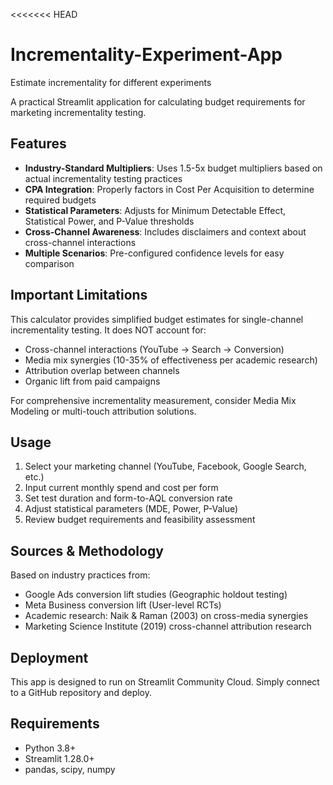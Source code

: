 <<<<<<< HEAD
# Incrementality-Experiment-App
Estimate incrementality for different experiments

A practical Streamlit application for calculating budget requirements for marketing incrementality testing.

## Features

- **Industry-Standard Multipliers**: Uses 1.5-5x budget multipliers based on actual incrementality testing practices
- **CPA Integration**: Properly factors in Cost Per Acquisition to determine required budgets
- **Statistical Parameters**: Adjusts for Minimum Detectable Effect, Statistical Power, and P-Value thresholds
- **Cross-Channel Awareness**: Includes disclaimers and context about cross-channel interactions
- **Multiple Scenarios**: Pre-configured confidence levels for easy comparison

## Important Limitations

This calculator provides simplified budget estimates for single-channel incrementality testing. It does NOT account for:
- Cross-channel interactions (YouTube → Search → Conversion)
- Media mix synergies (10-35% of effectiveness per academic research)
- Attribution overlap between channels
- Organic lift from paid campaigns

For comprehensive incrementality measurement, consider Media Mix Modeling or multi-touch attribution solutions.

## Usage

1. Select your marketing channel (YouTube, Facebook, Google Search, etc.)
2. Input current monthly spend and cost per form
3. Set test duration and form-to-AQL conversion rate
4. Adjust statistical parameters (MDE, Power, P-Value)
5. Review budget requirements and feasibility assessment

## Sources & Methodology

Based on industry practices from:
- Google Ads conversion lift studies (Geographic holdout testing)
- Meta Business conversion lift (User-level RCTs)
- Academic research: Naik & Raman (2003) on cross-media synergies
- Marketing Science Institute (2019) cross-channel attribution research

## Deployment

This app is designed to run on Streamlit Community Cloud. Simply connect to a GitHub repository and deploy.

## Requirements

- Python 3.8+
- Streamlit 1.28.0+
- pandas, scipy, numpy
